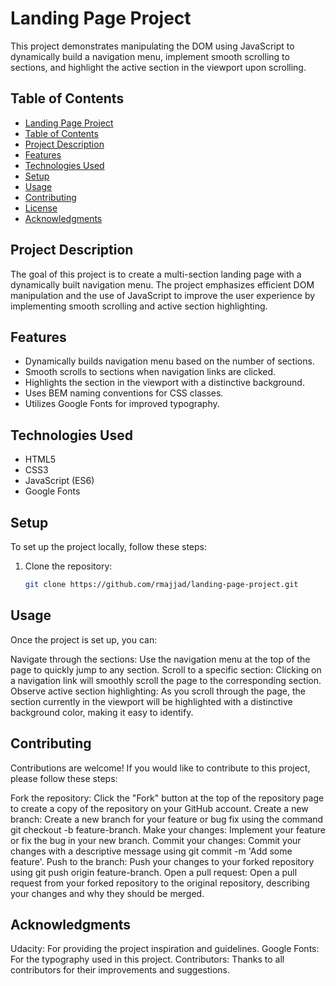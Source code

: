 # Landing Page Project

This project demonstrates manipulating the DOM using JavaScript to dynamically build a navigation menu, implement smooth scrolling to sections, and highlight the active section in the viewport upon scrolling.

## Table of Contents

- [Landing Page Project](#landing-page-project)
- [Table of Contents](#table-of-contents)
- [Project Description](#project-description)
- [Features](#features)
- [Technologies Used](#technologies-used)
- [Setup](#setup)
- [Usage](#usage)
- [Contributing](#contributing)
- [License](#license)
- [Acknowledgments](#acknowledgments)

## Project Description

The goal of this project is to create a multi-section landing page with a dynamically built navigation menu. The project emphasizes efficient DOM manipulation and the use of JavaScript to improve the user experience by implementing smooth scrolling and active section highlighting.

## Features

- Dynamically builds navigation menu based on the number of sections.
- Smooth scrolls to sections when navigation links are clicked.
- Highlights the section in the viewport with a distinctive background.
- Uses BEM naming conventions for CSS classes.
- Utilizes Google Fonts for improved typography.

## Technologies Used

- HTML5
- CSS3
- JavaScript (ES6)
- Google Fonts

## Setup

To set up the project locally, follow these steps:

1. Clone the repository:
   ```bash
   git clone https://github.com/rmajjad/landing-page-project.git


## Usage

Once the project is set up, you can:

Navigate through the sections: Use the navigation menu at the top of the page to quickly jump to any section.
Scroll to a specific section: Clicking on a navigation link will smoothly scroll the page to the corresponding section.
Observe active section highlighting: As you scroll through the page, the section currently in the viewport will be highlighted with a distinctive background color, making it easy to identify.


## Contributing

Contributions are welcome! If you would like to contribute to this project, please follow these steps:

Fork the repository: Click the "Fork" button at the top of the repository page to create a copy of the repository on your GitHub account.
Create a new branch: Create a new branch for your feature or bug fix using the command git checkout -b feature-branch.
Make your changes: Implement your feature or fix the bug in your new branch.
Commit your changes: Commit your changes with a descriptive message using git commit -m 'Add some feature'.
Push to the branch: Push your changes to your forked repository using git push origin feature-branch.
Open a pull request: Open a pull request from your forked repository to the original repository, describing your changes and why they should be merged.

## Acknowledgments

Udacity: For providing the project inspiration and guidelines.
Google Fonts: For the typography used in this project.
Contributors: Thanks to all contributors for their improvements and suggestions.
